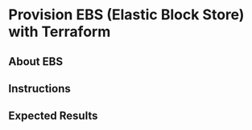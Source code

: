 # Provision EBS (Elastic Block Store) with Terraform
## About EBS 
## Instructions
## Expected Results
